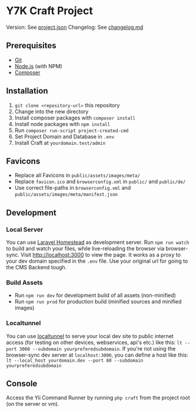 # Y7K Craft Project

Version: See [project.json](project.json)
Changelog: See [changelog.md](changelog.md)

## Prerequisites
- [Git](http://git-scm.com/)
- [Node.js](http://nodejs.org/) (with NPM)
- [Composer](https://getcomposer.org/)

## Installation
1. `git clone <repository-url>` this repository
2. Change into the new directory
3. Install composer packages with `composer install`
4. Install node packages with `npm install`
5. Run `composer run-script project-created-cmd`
6. Set Project Domain and Database in `.env`
7. Install Craft at `yourdomain.test/admin`

## Favicons
- Replace all Favicons in `public/assets/images/meta/`
- Replace `favicon.ico` and `browserconfig.xml` in `public/` and `public/de/` 
- Use correct file-paths in `browserconfig.xml` and `public/assets/images/meta/manifest.json` 

## Development

### Local Server
You can use [Laravel Homestead](https://laravel.com/docs/master/homestead) as development server. Run `npm run watch` to build and watch your files, while live-reloading the browser via browser-sync. Visit [http://localhost:3000](http://localhost:3000) to view the page. It works as a proxy to your dev domain specified in the `.env` file. Use your original url for going to the CMS Backend tough.

### Build Assets
- Run `npm run dev`  for development build of all assets (non-minified)
- Run `npm run prod` for production build (minified sources and minified images) 

### Localtunnel
You can use [localtunnel](http://http://localtunnel.me/) to serve your local dev site to public internet access (for testing on other devices, webservices, api's etc.) like this: `lt --port 3000 --subdomain yourpreferedsubdomain`. If you're not using the browser-sync dev server at `localhost:3000`, you can define a host like this: `lt --local_host yourdomain.dev --port 80 --subdomain yourpreferedsubdomain`

## Console
Access the Yii Command Runner by running `php craft` from the project root (on the server or vm).
